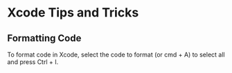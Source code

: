 # Xcode Tips and Tricks

## Formatting Code

To format code in Xcode, select the code to format (or cmd + A) to select all and press Ctrl + I.

